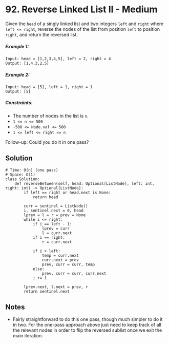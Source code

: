 # 92. Reverse Linked List II - Medium

Given the `head` of a singly linked list and two integers `left` and `right` where `left <= right`, reverse the nodes of the list from position `left` to position `right`, and return the reversed list.

##### Example 1:

```
Input: head = [1,2,3,4,5], left = 2, right = 4
Output: [1,4,3,2,5]
```

##### Example 2:

```
Input: head = [5], left = 1, right = 1
Output: [5]
```

##### Constraints:


- The number of nodes in the list is `n`.
- `1 <= n <= 500`
- `-500 <= Node.val <= 500`
- `1 <= left <= right <= n`


Follow-up: Could you do it in one pass?

## Solution

```
# Time: O(n) (one pass)
# Space: O(1)
class Solution:
    def reverseBetween(self, head: Optional[ListNode], left: int, right: int) -> Optional[ListNode]:
        if left == right or head.next is None:
            return head
        
        curr = sentinel = ListNode()
        i, sentinel.next = 0, head
        lprev = l = r = prev = None
        while i <= right:
            if i == left - 1:
                lprev = curr
                l = curr.next
            if i == right:
                r = curr.next
                
            if i > left:
                temp = curr.next
                curr.next = prev
                prev, curr = curr, temp
            else:
                prev, curr = curr, curr.next
            i += 1
                
        lprev.next, l.next = prev, r
        return sentinel.next
```

## Notes
- Fairly straightforward to do this one pass, though much simpler to do it in two. For the one-pass approach above just need to keep track of all the relevant nodes in order to flip the reversed sublist once we exit the main iteration.